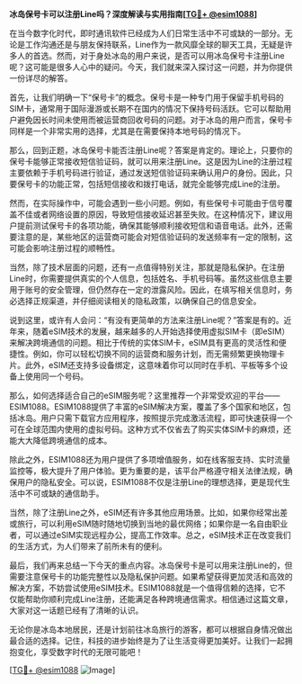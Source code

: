 **冰岛保号卡可以注册Line吗？深度解读与实用指南[[TG💪+ @esim1088](https://t.me/s/esim1088)]**

在当今数字化时代，即时通讯软件已经成为人们日常生活中不可或缺的一部分。无论是工作沟通还是与朋友保持联系，Line作为一款风靡全球的聊天工具，无疑是许多人的首选。然而，对于身处冰岛的用户来说，是否可以用冰岛保号卡注册Line呢？这可能是很多人心中的疑问。今天，我们就来深入探讨这一问题，并为你提供一份详尽的解答。

首先，让我们明确一下“保号卡”的概念。保号卡是一种专门用于保留手机号码的SIM卡，通常用于国际漫游或长期不在国内的情况下保持号码活跃。它可以帮助用户避免因长时间未使用而被运营商回收号码的问题。对于冰岛的用户而言，保号卡同样是一个非常实用的选择，尤其是在需要保持本地号码的情况下。

那么，回到正题，冰岛保号卡能否注册Line呢？答案是肯定的。理论上，只要你的保号卡能够正常接收短信验证码，就可以用来注册Line。这是因为Line的注册过程主要依赖于手机号码进行验证，通过发送短信验证码来确认用户的身份。因此，只要保号卡的功能正常，包括短信接收和拨打电话，就完全能够完成Line的注册。

然而，在实际操作中，可能会遇到一些小问题。例如，有些保号卡可能由于信号覆盖不佳或者网络设置的原因，导致短信接收延迟甚至失败。在这种情况下，建议用户提前测试保号卡的各项功能，确保其能够顺利接收短信和语音电话。此外，还需要注意的是，某些地区的运营商可能会对短信验证码的发送频率有一定的限制，这可能会影响注册过程的顺畅性。

当然，除了技术层面的问题，还有一点值得特别关注，那就是隐私保护。在注册Line时，你需要提供真实的个人信息，包括姓名、手机号码等。虽然这些信息主要用于账号的安全管理，但仍然存在一定的泄露风险。因此，在填写相关信息时，务必选择正规渠道，并仔细阅读相关的隐私政策，以确保自己的信息安全。

说到这里，或许有人会问：“有没有更简单的方法来注册Line呢？”答案是有的。近年来，随着eSIM技术的发展，越来越多的人开始选择使用虚拟SIM卡（即eSIM）来解决跨境通信的问题。相比于传统的实体SIM卡，eSIM具有更高的灵活性和便捷性。例如，你可以轻松切换不同的运营商和服务计划，而无需频繁更换物理卡片。此外，eSIM还支持多设备绑定，这意味着你可以同时在手机、平板等多个设备上使用同一个号码。

那么，如何选择适合自己的eSIM服务呢？这里推荐一个非常受欢迎的平台——ESIM1088。ESIM1088提供了丰富的eSIM解决方案，覆盖了多个国家和地区，包括冰岛。用户只需下载官方应用程序，按照提示完成激活流程，即可快速获得一个可在全球范围内使用的虚拟号码。这种方式不仅省去了购买实体SIM卡的麻烦，还能大大降低跨境通信的成本。

除此之外，ESIM1088还为用户提供了多项增值服务，如在线客服支持、实时流量监控等，极大提升了用户体验。更为重要的是，该平台严格遵守相关法律法规，确保用户的隐私安全。可以说，ESIM1088不仅是注册Line的理想选择，更是现代生活中不可或缺的通信助手。

当然，除了注册Line之外，eSIM还有许多其他应用场景。比如，如果你经常出差或旅行，可以利用eSIM随时随地切换到当地的最优网络；如果你是一名自由职业者，可以通过eSIM实现远程办公，提高工作效率。总之，eSIM技术正在改变我们的生活方式，为人们带来了前所未有的便利。

最后，我们再来总结一下今天的重点内容。冰岛保号卡是可以用来注册Line的，但需要注意保号卡的功能完整性以及隐私保护问题。如果希望获得更加灵活和高效的解决方案，不妨尝试使用eSIM技术。ESIM1088就是一个值得信赖的选择，它不仅能帮助你顺利完成Line注册，还能满足各种跨境通信需求。相信通过这篇文章，大家对这一话题已经有了清晰的认识。

无论你是冰岛本地居民，还是计划前往冰岛旅行的游客，都可以根据自身情况做出最合适的选择。记住，科技的进步始终是为了让生活变得更加美好。让我们一起拥抱变化，享受数字时代的无限可能吧！

[[TG💪+ @esim1088](https://t.me/s/esim1088) ![Image](https://i.postimg.cc/4NQfJmqS/Snipaste-2025-05-13-00-14-12.png)]